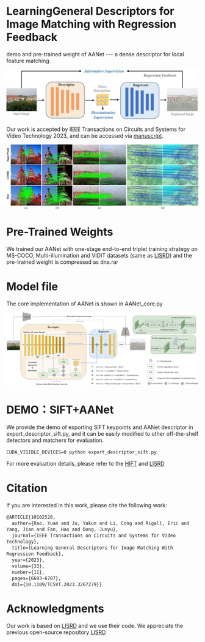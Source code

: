# LearningGeneral Descriptors for Image Matching with Regression Feedback
demo and pre-trained weight of AANet --- a dense descriptor for local feature matching.

![Framework](framework.jpg)

Our work is accepted by IEEE Transactions on Circuits and Systems for Video Technology 2023, and can be accessed via [manuscript](https://ieeexplore.ieee.org/document/10058693).

![Example](examples.jpg)

# Pre-Trained Weights
We trained our AANet with one-stage end-to-end triplet training strategy on MS-COCO, Multi-illumination and VIDIT datasets (same as [LISRD](https://github.com/rpautrat/LISRD)) and the pre-trained weight is compressed as dna.rar

# Model file
The core implementation of AANet is shown in AANet_core.py

![AANet](model.jpg)

# DEMO：SIFT+AANet
We provide the demo of exporting SIFT keypoints and AANet descriptor in export_descriptor_sift.py, and it can be easily modified to other off-the-shelf detectors and matchers for evaluation.
```
CUDA_VISIBLE_DEVICES=0 python export_descriptor_sift.py
```
For more evaluation details, please refer to the [HIFT](https://github.com/Ray2OUC/HIFT) and [LISRD](https://github.com/rpautrat/LISRD)

# Citation

If you are interested in this work, please cite the following work:

```
@ARTICLE{10102528,
  author={Rao, Yuan and Ju, Yakun and Li, Cong and Rigall, Eric and Yang, Jian and Fan, Hao and Dong, Junyu},
  journal={IEEE Transactions on Circuits and Systems for Video Technology}, 
  title={Learning General Descriptors for Image Matching With Regression Feedback}, 
  year={2023},
  volume={33},
  number={11},
  pages={6693-6707},
  doi={10.1109/TCSVT.2023.3267279}}
```

# Acknowledgments
Our work is based on [LISRD](https://github.com/rpautrat/LISRD) and we use their code.  We appreciate the previous open-source repository [LISRD](https://github.com/rpautrat/LISRD)
